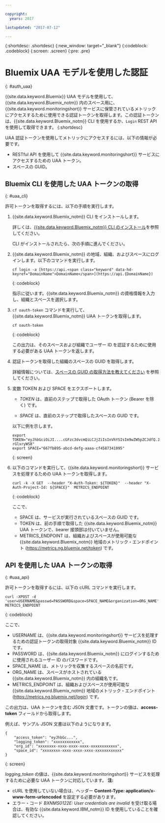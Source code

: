 ```yaml
---

copyright:
  years: 2017

lastupdated: "2017-07-12"

---
```



{:shortdesc: .shortdesc}
{:new_window: target="_blank"}
{:codeblock: .codeblock}
{:screen: .screen}
{:pre: .pre}


# Bluemix UAA モデルを使用した認証
{: #auth_uaa}

{{site.data.keyword.Bluemix}} UAA モデルを使用して、{{site.data.keyword.Bluemix_notm}} 内のスペース用に、{{site.data.keyword.monitoringshort}} サービスに保管されているメトリックにアクセスするために使用できる認証トークンを取得します。この認証トークンは、{{site.data.keyword.Bluemix_notm}} CLI を使用するか、`Login` REST API を使用して取得できます。
{:shortdesc}

UAA 認証トークンを使用してメトリックにアクセスするには、以下の情報が必要です。

* RESTful API を使用して {{site.data.keyword.monitoringshort}} サービスにアクセスするための UAA トークン。
* スペースの GUID。

		
## Bluemix CLI を使用した UAA トークンの取得
{: #uaa_cli}


許可トークンを取得するには、以下の手順を実行します。

1. {{site.data.keyword.Bluemix_notm}} CLI をインストールします。

   詳しくは、[{{site.data.keyword.Bluemix_notm}} CLI のインストール](/docs/services/cloud-monitoring/qa/cli_qa.html#cli_qa)を参照してください。
   
   CLI がインストールされたら、次の手順に進んでください。
    
2. {{site.data.keyword.Bluemix_notm}} の地域、組織、およびスペースにログインします。以下のコマンドを実行します。

    ```
    cf login -a [https://api.<span class="keyword" data-hd-keyref="DomainName">DomainName</span>](https://api.{DomainName})
    ```
    {: codeblock}

    指示に従います。{{site.data.keyword.Bluemix_notm}} の資格情報を入力し、組織とスペースを選択します。
	
3. `cf oauth-token` コマンドを実行して、{{site.data.keyword.Bluemix_notm}} UAA トークンを取得します。

    ```
	cf oauth-token
	```
	{: codeblock}
	
	この出力は、そのスペースおよび組織でユーザー ID を認証するために使用する必要がある UAA トークンを返します。

4. 認証トークンを取得した組織のスペースの GUID を取得します。

   詳細情報については、[スペースの GUID の取得方法を教えてください](/docs/services/cloud-monitoring/qa/cli_qa.html#space_guid) を参照してください。
	
5. 変数 TOKEN および SPACE をエクスポートします。

    * *TOKEN* は、直前のステップで取得した OAuth トークン (Bearer を除く) です。
	
	* *SPACE* は、直前のステップで取得したスペースの GUID です。
		
	以下に例を示します。 	
	
	```
	export TOKEN="eyJhbGciOiJI....cGFzc3dvcmQiLCJjZiIsInVhYSIsIm9wZW5pZCJdfQ.JaoaVudG4jqjeXz6q3JQL_SJJfoIFvY8m-rGlxryWS8"
	export SPACE="667fb895-abcd-defg-aaaa-cf4587341095"
	```
	{: screen}
	
6. 以下のコマンドを実行して、{{site.data.keyword.monitoringshort}} サービスを処理するための UAA トークンを取得します。

    ```
	curl -k -X GET  --header "X-Auth-Token: ${TOKEN}"  --header "X-Auth-Project-Id: ${SPACE}"  METRICS_ENDPOINT
    ```
    {: codeblock}	
	
	ここで、
	* SPACE は、サービスが実行されているスペースの GUID です。
	* TOKEN は、前の手順で取得した {{site.data.keyword.Bluemix_notm}} UAA トークンで、bearer 接頭部は付いていません。
	* METRICS_ENDPOINT は、組織およびスペースが使用可能な {{site.data.keyword.Bluemix_notm}} 地域のメトリック・エンドポイント (https://metrics.ng.bluemix.net/token) です。

	
## API を使用した UAA トークンの取得
{: #uaa_api}

許可トークンを取得するには、以下の cURL コマンドを実行します。

```
curl -XPOST -d 'user=USERNAME&passwd=PASSWORD&space=SPACE_NAME&organization=ORG_NAME' METRICS_ENDPOINT
```
{: codeblock}

ここで、

* USERNAME は、{{site.data.keyword.monitoringshort}} サービスを処理するための認証トークンの取得対象 {{site.data.keyword.Bluemix_notm}} ID です。
* PASSWORD は、{{site.data.keyword.Bluemix_notm}} にログインするために使用されるユーザー ID のパスワードです。
* SPACE_NAME は、メトリックを収集するスペースの名前です。
* ORG_NAME は、スペースがホストされている {{site.data.keyword.Bluemix_notm}} 内の組織名です。
* METRICS_ENDPOINT は、組織およびスペースが使用可能な {{site.data.keyword.Bluemix_notm}} 地域のメトリック・エンドポイント (https://metrics.ng.bluemix.net/login) です。

	
この出力は、UAA トークンを含む JSON 文書です。トークンの値は、**access-token** フィールドから取得します。

例えば、サンプル JSON 文書は以下のようになります。

```
{
    "access_token": "eyJhbGc...",
    "logging_token": "xxxxxxxxxxxx",
    "org_id": "xxxxxxxx-xxxx-xxxx-xxxx-xxxxxxxxxxxx",
    "space_id": "xxxxxxxx-xxxx-xxxx-xxxx-xxxxxxxxxxxx"
}
```
{: screen}

*logging_token* の値は、{{site.data.keyword.monitoringshort}} サービスを処理するために必要な UAA トークンに対応しています。
**注:**

* cURL を使用していない場合は、ヘッダー **Content-Type: application/x-www-form-urlencoded** を設定する必要があります。
* エラー・コード *BXNMS0122E: User credentials are invalid* を受け取る場合は、有効な {{site.data.keyword.IBM_notm}} ID を使用していることを確認してください。


